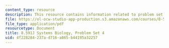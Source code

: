 ```yaml
---
content_type: resource
description: This resource contains information related to problem set 4.
file: https://ol-ocw-studio-app-production.s3.amazonaws.com/courses/8-591j-systems-biology-fall-2014/4f228284237ad716a865b44195a32257_MIT8_591JF14_ProblemSet4.pdf
file_type: application/pdf
resourcetype: Document
title: 8.591J Systems Biology, Problem Set 4
uid: 4f228284-237a-d716-a865-b44195a32257
---
```

